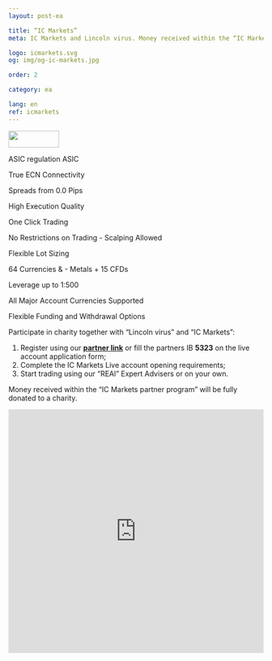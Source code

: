```yaml
---
layout: post-ea

title: “IC Markets”
meta: IC Markets and Lincoln virus. Money received within the “IC Markets partner program” will be fully donated to a charity.

logo: icmarkets.svg
og: img/og-ic-markets.jpg

order: 2

category: ea

lang: en
ref: icmarkets
---
```


<a href='http://icmarkets.com/?camp=5323'><img src='https://promo.icmarkets.com/100x33_b.jpg' width='100' height='33'/></a>

ASIC regulation ASIC

True ECN Connectivity

Spreads from 0.0 Pips

High Execution Quality

One Click Trading

No Restrictions on Trading - Scalping Allowed

Flexible Lot Sizing

64 Currencies & - Metals + 15 CFDs

Leverage up to 1:500

All Major Account Currencies Supported

Flexible Funding and Withdrawal Options

Participate in charity together with “Lincoln virus” and “IC Markets”:

  1. Register using our **<a href="https://www.icmarkets.com/?camp=5323" target="_blank">partner link</a>** or fill the partners IB **5323** on the live account application form;
  2. Complete the IC Markets Live account opening requirements;
  3. Start trading using our “REAl” Expert Advisers or on your own.

Money received within the “IC Markets partner program” will be fully donated to a charity.

<iframe frameborder="0" height="480" src="https://secure.icmarkets.com//Partner/Widget/PriceWidgetWhite/5323" width="100%"></iframe>
